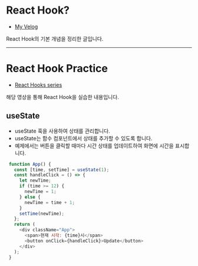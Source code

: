 # React Hook?
- [My Velog](https://velog.io/@kitree/React-Hook-%EC%A0%95%EB%A6%AC)

React Hook의 기본 개념을 정리한 글입니다.

---
# React Hook Practice
- [React Hooks series](https://www.youtube.com/playlist?list=PLZ5oZ2KmQEYjwhSxjB_74PoU6pmFzgVMO)

해당 영상을 통해 React Hook을 실습한 내용입니다.

## useState
- useState 훅을 사용하여 상태를 관리합니다.
- useState는 함수 컴포넌트에서 상태를 추가할 수 있도록 합니다.
- 예제에서는 버튼을 클릭할 때마다 시간 상태를 업데이트하여 화면에 시간을 표시합니다.
```js
 function App() {
   const [time, setTime] = useState(1);
   const handleClick = () => {
     let newTime;
     if (time >= 12) {
       newTime = 1;
     } else {
       newTime = time + 1;
     }
     setTime(newTime);
   };
   return (
     <div className="App">
       <span>현재 시각: {time}시</span>
       <button onClick={handleClick}>Update</button>
     </div>
   );
 }

```
